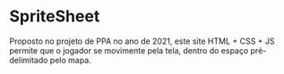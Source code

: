 # SpriteSheet
Proposto no projeto de PPA no ano de 2021, este site HTML + CSS + JS permite que o jogador se movimente pela tela, dentro do espaço pré-delimitado pelo mapa.
